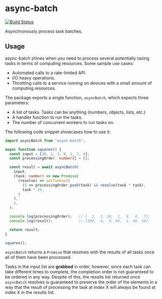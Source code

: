 # async-batch

[![Build Status](https://travis-ci.org/sergelerator/async-batch.svg?branch=master)](https://travis-ci.org/sergelerator/async-batch)

Asynchronously process task batches.

## Usage

async-batch shines when you need to process several potentially taxing tasks in terms of computing resources. Some sample use cases:

  - Automated calls to a rate-limited API.
  - I/O heavy operations.
  - Throttling calls to a service running on devices with a small amount of computing resources.

The package exports a single function, `asyncBatch`, which expects three parameters:

  - A list of tasks. Tasks can be anything (numbers, objects, lists, etc.)
  - A handler function to run the tasks.
  - The number of concurrent workers to run tasks on.

The following code snippet showcases how to use it:

```typescript
import asyncBatch from "async-batch";

async function squares() {
  const input = [10, 2, 3, 8, 1, 7, 4];
  const processingOrder: number[] = [];

  const result = await asyncBatch(
    input,
    (task: number) => new Promise(
      (resolve) => setTimeout(
        () => processingOrder.push(task) && resolve(task * task),
        task * 25,
      )
    ),
    2,
  );

  console.log(processingOrder);   // [  2,  3, 10,  1,  8,  4,  7];
  console.log(result);            // [100,  4,  9, 64,  1, 49, 16];

  return result;
}

squares();
```

`asyncBatch` returns a `Promise` that resolves with the results of all tasks once all of them have been processed.

Tasks in the input list are **grabbed** in order, however, since each task can take different times to complete, the completion order is not guaranteed to be ordered in any way. Despite of this, the results list returned once `asyncBatch` resolves is guaranteed to preserve the order of the elements in a way that the result of processing the task at index X will always be found at index X in the results list.
